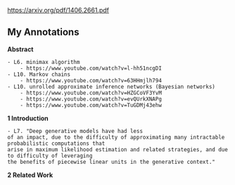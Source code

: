 https://arxiv.org/pdf/1406.2661.pdf

My Annotations
-------------------
**Abstract**
```
- L6. minimax algorithm
    - https://www.youtube.com/watch?v=l-hh51ncgDI
- L10. Markov chains
    - https://www.youtube.com/watch?v=63HHmjlh794
- L10. unrolled approximate inference networks (Bayesian networks)
    - https://www.youtube.com/watch?v=HZGCoVF3YvM
    - https://www.youtube.com/watch?v=evQUrkXNAPg
    - https://www.youtube.com/watch?v=TuGDMj43ehw
```
**1 Introduction**
```
- L7. "Deep generative models have had less
of an impact, due to the difficulty of approximating many intractable probabilistic computations that
arise in maximum likelihood estimation and related strategies, and due to difficulty of leveraging
the benefits of piecewise linear units in the generative context."
```
**2 Related Work**
```
```
